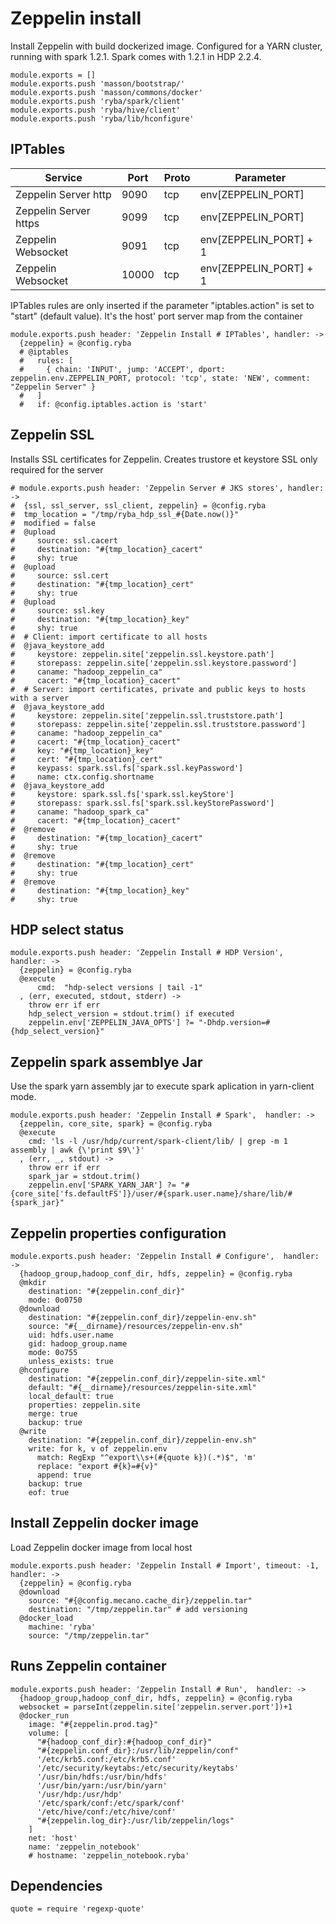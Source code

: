 # Zeppelin install

Install Zeppelin with build dockerized image.
Configured for a YARN  cluster, running with spark 1.2.1.
Spark comes with 1.2.1 in HDP 2.2.4.

    module.exports = []
    module.exports.push 'masson/bootstrap/'
    module.exports.push 'masson/commons/docker'
    module.exports.push 'ryba/spark/client'
    module.exports.push 'ryba/hive/client'
    module.exports.push 'ryba/lib/hconfigure'

## IPTables

| Service                 | Port  | Proto | Parameter                |
|-------------------------|-------|-------|--------------------------|
| Zeppelin Server http    | 9090  | tcp   | env[ZEPPELIN_PORT]       |
| Zeppelin Server https   | 9099  | tcp   | env[ZEPPELIN_PORT]       |
| Zeppelin Websocket      | 9091  | tcp   | env[ZEPPELIN_PORT] +  1  |
| Zeppelin Websocket      | 10000 | tcp   | env[ZEPPELIN_PORT] +  1  |


IPTables rules are only inserted if the parameter "iptables.action" is set to
"start" (default value).
It's the  host' port server map from the container

    module.exports.push header: 'Zeppelin Install # IPTables', handler: ->
      {zeppelin} = @config.ryba
      # @iptables
      #   rules: [
      #     { chain: 'INPUT', jump: 'ACCEPT', dport: zeppelin.env.ZEPPELIN_PORT, protocol: 'tcp', state: 'NEW', comment: "Zeppelin Server" }
      #   ]
      #   if: @config.iptables.action is 'start'

## Zeppelin SSL

Installs SSL certificates for Zeppelin. Creates trustore et keystore
SSL only required for the server

    # module.exports.push header: 'Zeppelin Server # JKS stores', handler: ->
    #  {ssl, ssl_server, ssl_client, zeppelin} = @config.ryba
    #  tmp_location = "/tmp/ryba_hdp_ssl_#{Date.now()}"
    #  modified = false
    #  @upload
    #     source: ssl.cacert
    #     destination: "#{tmp_location}_cacert"
    #     shy: true
    #  @upload
    #     source: ssl.cert
    #     destination: "#{tmp_location}_cert"
    #     shy: true
    #  @upload
    #     source: ssl.key
    #     destination: "#{tmp_location}_key"
    #     shy: true
    #  # Client: import certificate to all hosts
    #  @java_keystore_add
    #     keystore: zeppelin.site['zeppelin.ssl.keystore.path']
    #     storepass: zeppelin.site['zeppelin.ssl.keystore.password']
    #     caname: "hadoop_zeppelin_ca"
    #     cacert: "#{tmp_location}_cacert"
    #  # Server: import certificates, private and public keys to hosts with a server
    #  @java_keystore_add
    #     keystore: zeppelin.site['zeppelin.ssl.truststore.path']
    #     storepass: zeppelin.site['zeppelin.ssl.truststore.password']
    #     caname: "hadoop_zeppelin_ca"
    #     cacert: "#{tmp_location}_cacert"
    #     key: "#{tmp_location}_key"
    #     cert: "#{tmp_location}_cert"
    #     keypass: spark.ssl.fs['spark.ssl.keyPassword']
    #     name: ctx.config.shortname
    #  @java_keystore_add
    #     keystore: spark.ssl.fs['spark.ssl.keyStore']
    #     storepass: spark.ssl.fs['spark.ssl.keyStorePassword']
    #     caname: "hadoop_spark_ca"
    #     cacert: "#{tmp_location}_cacert"
    #  @remove
    #     destination: "#{tmp_location}_cacert"
    #     shy: true
    #  @remove
    #     destination: "#{tmp_location}_cert"
    #     shy: true
    #  @remove
    #     destination: "#{tmp_location}_key"
    #     shy: true

## HDP select status

    module.exports.push header: 'Zeppelin Install # HDP Version',  handler: ->
      {zeppelin} = @config.ryba
      @execute
          cmd:  "hdp-select versions | tail -1"
      , (err, executed, stdout, stderr) ->
        throw err if err
        hdp_select_version = stdout.trim() if executed
        zeppelin.env['ZEPPELIN_JAVA_OPTS'] ?= "-Dhdp.version=#{hdp_select_version}"

## Zeppelin spark assemblye Jar

Use the spark yarn assembly jar to execute spark aplication in yarn-client mode.

    module.exports.push header: 'Zeppelin Install # Spark',  handler: ->
      {zeppelin, core_site, spark} = @config.ryba
      @execute
        cmd: 'ls -l /usr/hdp/current/spark-client/lib/ | grep -m 1 assembly | awk {\'print $9\'}'
      , (err, _, stdout) ->
        throw err if err
        spark_jar = stdout.trim()
        zeppelin.env['SPARK_YARN_JAR'] ?= "#{core_site['fs.defaultFS']}/user/#{spark.user.name}/share/lib/#{spark_jar}"

## Zeppelin properties configuration
    
    module.exports.push header: 'Zeppelin Install # Configure',  handler: ->
      {hadoop_group,hadoop_conf_dir, hdfs, zeppelin} = @config.ryba
      @mkdir
        destination: "#{zeppelin.conf_dir}"
        mode: 0o0750
      @download
        destination: "#{zeppelin.conf_dir}/zeppelin-env.sh"
        source: "#{__dirname}/resources/zeppelin-env.sh"
        uid: hdfs.user.name
        gid: hadoop_group.name
        mode: 0o755
        unless_exists: true
      @hconfigure
        destination: "#{zeppelin.conf_dir}/zeppelin-site.xml"
        default: "#{__dirname}/resources/zeppelin-site.xml"
        local_default: true
        properties: zeppelin.site
        merge: true
        backup: true
      @write
        destination: "#{zeppelin.conf_dir}/zeppelin-env.sh"
        write: for k, v of zeppelin.env
          match: RegExp "^export\\s+(#{quote k})(.*)$", 'm'
          replace: "export #{k}=#{v}"
          append: true
        backup: true
        eof: true

## Install Zeppelin docker image

Load Zeppelin docker image from local host

    module.exports.push header: 'Zeppelin Install # Import', timeout: -1, handler: ->
      {zeppelin} = @config.ryba
      @download
        source: "#{@config.mecano.cache_dir}/zeppelin.tar"
        destination: "/tmp/zeppelin.tar" # add versioning
      @docker_load
        machine: 'ryba'
        source: "/tmp/zeppelin.tar"

## Runs Zeppelin container 

    module.exports.push header: 'Zeppelin Install # Run',  handler: ->
      {hadoop_group,hadoop_conf_dir, hdfs, zeppelin} = @config.ryba
      websocket = parseInt(zeppelin.site['zeppelin.server.port'])+1
      @docker_run
        image: "#{zeppelin.prod.tag}"
        volume: [
          "#{hadoop_conf_dir}:#{hadoop_conf_dir}"
          "#{zeppelin.conf_dir}:/usr/lib/zeppelin/conf"
          '/etc/krb5.conf:/etc/krb5.conf'
          '/etc/security/keytabs:/etc/security/keytabs'
          '/usr/bin/hdfs:/usr/bin/hdfs'
          '/usr/bin/yarn:/usr/bin/yarn'
          '/usr/hdp:/usr/hdp'
          '/etc/spark/conf:/etc/spark/conf'
          '/etc/hive/conf:/etc/hive/conf'
          "#{zeppelin.log_dir}:/usr/lib/zeppelin/logs"
        ]
        net: 'host'
        name: 'zeppelin_notebook'
        # hostname: 'zeppelin_notebook.ryba'

## Dependencies

    quote = require 'regexp-quote'
